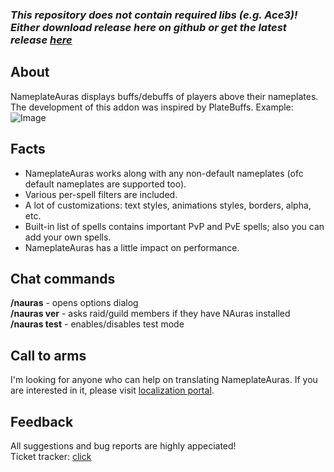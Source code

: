 ### ***This repository does not contain required libs (e.g. Ace3)! Either download release here on github or get the latest release [here](https://www.curseforge.com/wow/addons/nameplateauras/files)***

## About

NameplateAuras displays buffs/debuffs of players above their nameplates. The development of this addon was inspired by PlateBuffs. Example:
![Image](https://axio.name/files/description0.gif)

## Facts

*   NameplateAuras works along with any non-default nameplates (ofc default nameplates are supported too).
*   Various per-spell filters are included.
*   A lot of customizations: text styles, animations styles, borders, alpha, etc.
*   Built-in list of spells contains important PvP and PvE spells; also you can add your own spells.
*   NameplateAuras has a little impact on performance.

## Chat commands

**/nauras** - opens options dialog  
**/nauras ver** - asks raid/guild members if they have NAuras installed  
**/nauras test** - enables/disables test mode

## Call to arms

I'm looking for anyone who can help on translating NameplateAuras. If you are interested in it, please visit [localization portal](https://www.curseforge.com/wow/addons/nameplateauras/localization).

## Feedback

All suggestions and bug reports are highly appeciated!  
Ticket tracker: [click](https://github.com/casualshammy/NameplateAuras/issues)  
